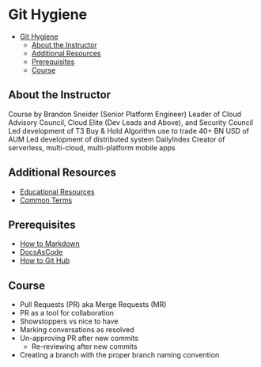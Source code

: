 # Git Hygiene

- [Git Hygiene](#git-hygiene)
  - [About the Instructor](#about-the-instructor)
  - [Additional Resources](#additional-resources)
  - [Prerequisites](#prerequisites)
  - [Course](#course)

## About the Instructor

Course by Brandon Sneider (Senior Platform Engineer)
Leader of Cloud Advisory Council, Cloud Elite (Dev Leads and Above), and Security Council
Led development of T3 Buy & Hold Algorithm use to trade 40+ BN USD of AUM
Led development of distributed system DailyIndex
Creator of serverless, multi-cloud, multi-platform mobile apps

## Additional Resources

- [Educational Resources](../educational-resources/educational-resources.md)
- [Common Terms](../educational-resources/common-terms.md)

## Prerequisites

- [How to Markdown](../docs-as-code/how-to-markdown.md)
- [DocsAsCode](../docs-as-code/docs-as-code.md)
- [How to Git Hub](../github/how-to-github.md)

## Course

- Pull Requests (PR) aka Merge Requests (MR)
- PR as a tool for collaboration
- Showstoppers vs nice to have
- Marking conversations as resolved
- Un-approving PR after new commits
  - Re-reviewing after new commits
- Creating a branch with the proper branch naming convention
